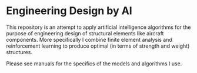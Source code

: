 # Engineering Design by AI
This repository is an attempt to apply artificial intelligence algorithms for the purpose of engineering design of structural elements like aircraft components. More specifically I combine finite element analysis and reinforcement learning to produce optimal (in terms of strength and weight) structures.  

Please see manuals for the specifics of the models and algorithms I use.
